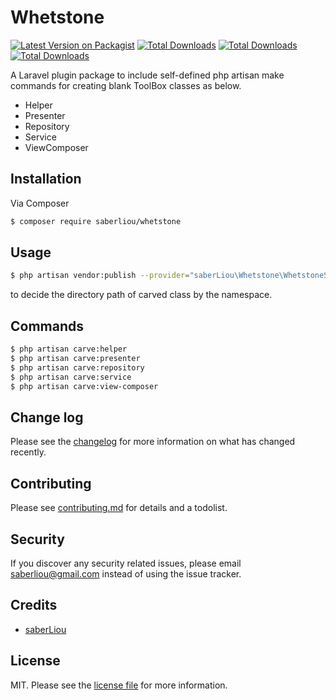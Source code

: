 # Whetstone

[![Latest Version on Packagist][ico-version]][link-packagist]
[![Total Downloads][ico-total-downloads]][link-downloads]
[![Total Downloads][ico-monthly-downloads]][link-downloads]
[![Total Downloads][ico-daily-downloads]][link-downloads]

A Laravel plugin package to include self-defined php artisan make commands for creating blank ToolBox classes as below.
- Helper
- Presenter
- Repository
- Service
- ViewComposer

## Installation

Via Composer

``` bash
$ composer require saberliou/whetstone
```

## Usage

``` bash
$ php artisan vendor:publish --provider="saberLiou\Whetstone\WhetstoneServiceProvider"
```

to decide the directory path of carved class by the namespace.

## Commands
``` bash
$ php artisan carve:helper
$ php artisan carve:presenter
$ php artisan carve:repository
$ php artisan carve:service
$ php artisan carve:view-composer
```

## Change log

Please see the [changelog](changelog.md) for more information on what has changed recently.

## Contributing

Please see [contributing.md](contributing.md) for details and a todolist.

## Security

If you discover any security related issues, please email saberliou@gmail.com instead of using the issue tracker.

## Credits

- [saberLiou][link-author]

## License

MIT. Please see the [license file](license.md) for more information.

[ico-version]: https://img.shields.io/packagist/v/saberliou/whetstone.svg
[ico-total-downloads]: https://img.shields.io/packagist/dt/saberliou/whetstone.svg
[ico-monthly-downloads]: https://img.shields.io/packagist/dm/saberliou/whetstone.svg
[ico-daily-downloads]: https://img.shields.io/packagist/dd/saberliou/whetstone.svg

[link-packagist]: https://packagist.org/packages/saberliou/whetstone
[link-downloads]: https://packagist.org/packages/saberliou/whetstone
[link-author]: https://github.com/saberliou